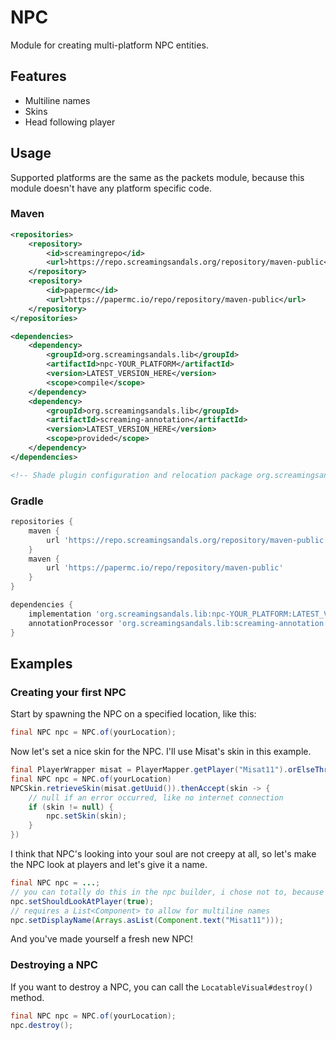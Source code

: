 # NPC
Module for creating multi-platform NPC entities.

## Features
* Multiline names
* Skins
* Head following player

## Usage
Supported platforms are the same as the packets module, because this module doesn't have any platform specific code.

### Maven
```xml
<repositories>
    <repository>
        <id>screamingrepo</id>
        <url>https://repo.screamingsandals.org/repository/maven-public</url>
    </repository>
    <repository>
        <id>papermc</id>
        <url>https://papermc.io/repo/repository/maven-public</url>
    </repository>
</repositories>

<dependencies>
    <dependency>
        <groupId>org.screamingsandals.lib</groupId>
        <artifactId>npc-YOUR_PLATFORM</artifactId>
        <version>LATEST_VERSION_HERE</version>
        <scope>compile</scope>
    </dependency>
    <dependency>
        <groupId>org.screamingsandals.lib</groupId>
        <artifactId>screaming-annotation</artifactId>
        <version>LATEST_VERSION_HERE</version>
        <scope>provided</scope>
    </dependency>
</dependencies>

<!-- Shade plugin configuration and relocation package org.screamingsandals.lib to your own package -->
```

### Gradle
```groovy
repositories {
    maven { 
        url 'https://repo.screamingsandals.org/repository/maven-public'
    }
    maven {
        url 'https://papermc.io/repo/repository/maven-public'
    }
}

dependencies {
    implementation 'org.screamingsandals.lib:npc-YOUR_PLATFORM:LATEST_VERSION_HERE'
    annotationProcessor 'org.screamingsandals.lib:screaming-annotation:LATEST_VERSION_HERE'
}
```

## Examples
### Creating your first NPC

Start by spawning the NPC on a specified location, like this:
```java
final NPC npc = NPC.of(yourLocation);
```
Now let's set a nice skin for the NPC. I'll use Misat's skin in this example.
```java
final PlayerWrapper misat = PlayerMapper.getPlayer("Misat11").orElseThrow(() -> new RuntimeException("No misat here lol"));
final NPC npc = NPC.of(yourLocation)
NPCSkin.retrieveSkin(misat.getUuid()).thenAccept(skin -> {
    // null if an error occurred, like no internet connection
    if (skin != null) {
        npc.setSkin(skin);
    }
})
```
I think that NPC's looking into your soul are not creepy at all, so let's make the NPC look at players and let's give it a name.
```java
final NPC npc = ...;
// you can totally do this in the npc builder, i chose not to, because i didn't want to copy the huge block of skin values
npc.setShouldLookAtPlayer(true);
// requires a List<Component> to allow for multiline names
npc.setDisplayName(Arrays.asList(Component.text("Misat11")));
```
And you've made yourself a fresh new NPC!

### Destroying a NPC
If you want to destroy a NPC, you can call the `LocatableVisual#destroy()` method.
```java
final NPC npc = NPC.of(yourLocation);
npc.destroy();
```
